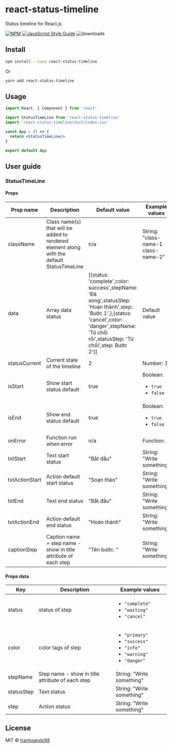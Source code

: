 # react-status-timeline

Status timeline for React.js

[![NPM](https://img.shields.io/npm/v/react-status-timeline.svg)](https://www.npmjs.com/package/react-status-timeline) [![JavaScript Style Guide](https://img.shields.io/badge/code_style-standard-brightgreen.svg)](https://standardjs.com)
![downloads](https://img.shields.io/npm/dt/react-status-timeline)

## Install

```bash
npm install --save react-status-timeline
```
Or
```bash
yarn add react-status-timeline
```
## Usage

```jsx
import React, { Component } from 'react'

import StatusTimeLine from 'react-status-timeline'
import 'react-status-timeline/dist/index.css'

const App = () => {
  return <StatusTimeLine/>
}

export default App
```
## User guide

### StatusTimeLine
#### Props

| Prop name | Description                                                                                | Default value | Example values                      |
| --------- | ------------------------------------------------------------------------------------------ | ------------- | ----------------------------------- |
| className | Class name(s) that will be added to rendered element along with the default StatusTimeLine | n/a           | String: "class-name-1 class-name-2" |
data|Array data status|[{status: 'complete',color: success',stepName: 'Đã xong',statusStep: 'Hoàn thành',step: 'Bước 1',},{status: 'cancel',color: 'danger',stepName: 'Từ chối rồi',statusStep: 'Từ chối',step: Bước 2'}]|Default value|
statusCurrent|Current state of the timeline|2|Number: 1|
isStart|Show start status default| true|Boolean: <ul><li>`true`</li><li>`false`</li></ul>|
isEnd|Show end status default| true|Boolean: <ul><li>`true`</li><li>`false`</li></ul>|
onError|Function run when error|n/a|Function: ...
txtStart|Text start status| "Bắt đầu"|String: "Write something"|
txtActionStart|Action default start status|"Soạn thảo"|String: "Write something"|
txtEnd|Text end status| "Bắt đầu"|String: "Write something"|
txtActionEnd|Action default end status|"Hoàn thành"|String: "Write something"|
captionStep|Caption name + step name - show in title attribute of each step|"Tên bước: "|String: "Write something"|

#### Props data
|Key|Description|Example values|
|----|----|----|
status|status of step| <ul><li>`"complete"`</li><li>`"waiting"`</li><li>`"cancel"`</li></ul>|
color| color tags of step|<ul><li>`"primary"`</li><li>`"success"`</li><li>`"info"`</li><li>`"warning"`</li><li>`"danger"`</li></ul>|
stepName|Step name - show in title attribute of each step|String: "Write something"|
statusStep|Text status|String: "Write something"|
step|Action status|String: "Write something"

## License

MIT © [tranhoandz98](https://github.com/tranhoandz98)
